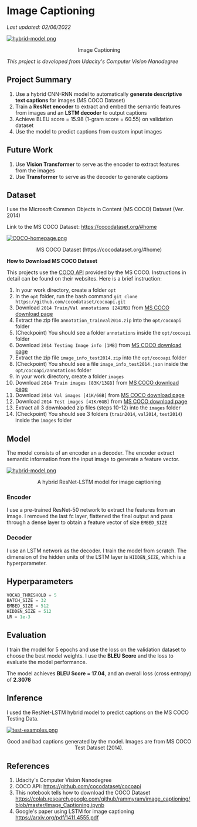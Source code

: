 # Image Captioning

*Last updated: 02/06/2022*



[![hybrid-model.png](https://i.postimg.cc/nzSsy1Vt/hybrid-model.png)](https://postimg.cc/ftXTXm0H)
<p align="center">
    Image Captioning
</p>

*This project is developed from Udacity's Computer Vision Nanodegree*

## Project Summary

1. Use a hybrid CNN-RNN model to automatically **generate descriptive text captions** for images (MS COCO Dataset)
2. Train a **ResNet encoder** to extract and embed the semantic features from images and an **LSTM decoder** to output captions
3. Achieve BLEU score = 15.98 (1-gram score = 60.55) on validation dataset
4. Use the model to predict captions from custom input images

## Future Work

1. Use **Vision Transformer** to serve as the encoder to extract features from the images
2. Use **Transformer** to serve as the decoder to generate captions

## Dataset

I use the Microsoft Common Objects in Content (MS COCO) Dataset (Ver. 2014)

Link to the MS COCO Dataset: https://cocodataset.org/#home

[![COCO-homepage.png](https://i.postimg.cc/K8JTC9jW/COCO-homepage.png)](https://postimg.cc/rDRzrNSG)
<p align="center">
    MS COCO Dataset (https://cocodataset.org/#home)
</p>

**How to Download MS COCO Dataset**

This projects use the [COCO API](https://github.com/cocodataset/cocoapi) provided by the MS COCO. Instructions in detail can be found on their websites. Here is a brief instruction:

1. In your work directory, create a folder `opt`
2. In the `opt` folder, run the bash command `git clone https://github.com/cocodataset/cocoapi.git`
3. Download `2014 Train/Val annotations [241MB]` from [MS COCO download page](https://cocodataset.org/#download)
4. Extract the zip file `annotation_trainval2014.zip` into the `opt/cocoapi` folder
5. (Checkpoint) You should see a folder `annotations` inside the `opt/cocoapi` folder
6. Download `2014 Testing Image info [1MB]` from [MS COCO download page](https://cocodataset.org/#download)
7. Extract the zip file `image_info_test2014.zip` into the `opt/cocoapi` folder
8. (Checkpoint) You should see a file `image_info_test2014.json` inside the `opt/cocoapi/annotations` folder
9. In your work directory, create a folder `images`
10. Download `2014 Train images [83K/13GB]` from [MS COCO download page](https://cocodataset.org/#download)
11. Download `2014 Val images [41K/6GB]` from [MS COCO download page](https://cocodataset.org/#download)
12. Download `2014 Test images [41K/6GB]` from [MS COCO download page](https://cocodataset.org/#download)
13. Extract all 3 downloaded zip files (steps 10-12) into the `images` folder
14. (Checkpoint) You should see 3 folders (`train2014`, `val2014`, `test2014`) inside the `images` folder


## Model

The model consists of an encoder an a decoder. The encoder extract semantic information from the input image to generate a feature vector.

[![hybrid-model.png](https://i.postimg.cc/nzSsy1Vt/hybrid-model.png)](https://postimg.cc/ftXTXm0H)
<p align="center">
    A hybrid ResNet-LSTM model for image captioning
</p>

### Encoder

I use a pre-trained ResNet-50 network to extract the features from an image. I removed the last fc layer, flattened the final output and pass through a dense layer to obtain a feature vector of size `EMBED_SIZE`

### Decoder

I use an LSTM network as the decoder. I train the model from scratch. The dimension of the hidden units of the LSTM layer is `HIDDEN_SIZE`, which is a hyperparameter.


## Hyperparameters

```python
VOCAB_THRESHOLD = 5
BATCH_SIZE = 32
EMBED_SIZE = 512
HIDDEN_SIZE = 512
LR = 1e-3
```

## Evaluation

I train the model for 5 epochs and use the loss on the validation dataset to choose the best model weights. I use the **BLEU Score** and the loss to evaluate the model performance.

The model achieves **BLEU Score = 17.04**, and an overall loss (cross entropy) of **2.3076**

## Inference

I used the ResNet-LSTM hybrid model to predict captions on the MS COCO Testing Data.

[![test-examples.png](https://i.postimg.cc/Hs1gdCzW/test-examples.png)](https://postimg.cc/HjzK9RFF)
<p align="center">
    Good and bad captions generated by the model. Images are from MS COCO Test Dataset (2014).
</p>

## References

1. Udacity's Computer Vision Nanodegree
2. COCO API: https://github.com/cocodataset/cocoapi
3. This notebook tells how to download the COCO Dataset https://colab.research.google.com/github/rammyram/image_captioning/blob/master/Image_Captioning.ipynb
4. Google's paper using LSTM for image captioning https://arxiv.org/pdf/1411.4555.pdf
